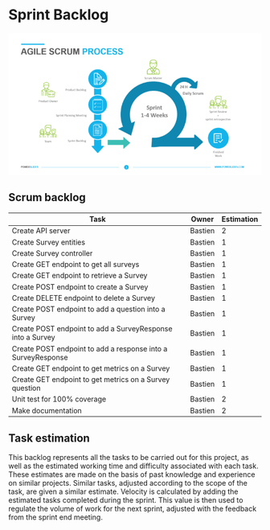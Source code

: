 # Sprint Backlog

![scrum](./assets/scrum.png)

## Scrum backlog

| Task                                                           	| Owner   	| Estimation    |
|----------------------------------------------------------------	|---------	|------------   |
| Create API server                                                	| Bastien 	| 2             |
| Create Survey entities                                           	| Bastien 	| 1             |
| Create Survey controller                                         	| Bastien 	| 1             |
| Create GET endpoint to get all surveys                        	| Bastien 	| 1          	|
| Create GET endpoint to retrieve a Survey                         	| Bastien 	| 1          	|
| Create POST endpoint to create a Survey                         	| Bastien 	| 1          	|
| Create DELETE endpoint to delete a Survey                      	| Bastien 	| 1          	|
| Create POST endpoint to add a question into a Survey             	| Bastien 	| 1          	|
| Create POST endpoint to add a SurveyResponse into a Survey       	| Bastien 	| 1          	|
| Create POST endpoint to add a response into a SurveyResponse     	| Bastien 	| 1          	|
| Create GET endpoint to get metrics on a Survey                  	| Bastien 	| 1          	|
| Create GET endpoint to get metrics on a Survey question         	| Bastien 	| 1          	|
| Unit test for 100% coverage                                   	| Bastien 	| 2          	|
| Make documentation                                             	| Bastien 	| 2          	|

## Task estimation

This backlog represents all the tasks to be carried out for this project, as well as the estimated working time and difficulty associated with each task.
These estimates are made on the basis of past knowledge and experience on similar projects.
Similar tasks, adjusted according to the scope of the task, are given a similar estimate.
Velocity is calculated by adding the estimated tasks completed during the sprint. This value is then used to regulate the volume of work for the next sprint, adjusted with the feedback from the sprint end meeting.
